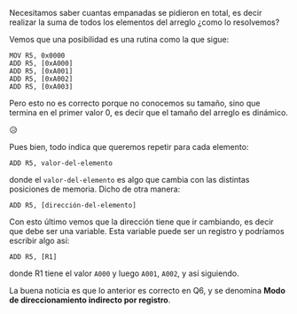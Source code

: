 Necesitamos saber cuantas empanadas se pidieron en total, es decir realizar la suma de todos los elementos del arreglo ¿como lo resolvemos?

Vemos que una posibilidad es una rutina como la que sigue:

```
MOV R5, 0x0000
ADD R5, [0xA000] 
ADD R5, [0xA001] 
ADD R5, [0xA002] 
ADD R5, [0xA003] 
```

Pero esto no es correcto porque no conocemos su tamaño, sino que termina en el primer valor 0, es decir que el tamaño del arreglo es dinámico. 

 :disappointed_relieved:

Pues bien, todo indica que queremos repetir para cada elemento: 

``` 
ADD R5, valor-del-elemento
```

donde el `valor-del-elemento` es algo que cambia con las distintas posiciones de memoria. Dicho de otra manera:


``` 
ADD R5, [dirección-del-elemento]
```

Con esto último vemos que la dirección tiene que ir cambiando, es decir que debe ser una variable. Esta variable puede ser un registro y podríamos escribir algo así:



``` 
ADD R5, [R1]
```

donde R1 tiene el valor `A000` y luego `A001`, `A002`, y así siguiendo.

La buena noticia es que lo anterior es correcto en Q6, y se denomina **Modo de direccionamiento indirecto por registro**.


